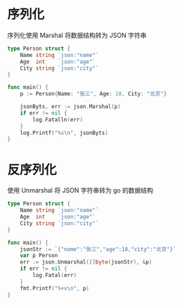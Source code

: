 # 序列化

序列化使用 Marshal 将数据结构转为 JSON 字符串

```go
type Person struct {
	Name string `json:"name"`
	Age  int    `json:"age"`
	City string `json:"city"`
}

func main() {
	p := Person{Name: "张三", Age: 18, City: "北京"}

	jsonByts, err := json.Marshal(p)
	if err != nil {
		log.Fatalln(err)
	}
	log.Printf("%s\n", jsonByts)
}
```

# 反序列化

使用 Unmarshal 将 JSON 字符串转为 go 的数据结构

```go
type Person struct {
	Name string `json:"name"`
	Age  int    `json:"age"`
	City string `json:"city"`
}

func main() {
	jsonStr := `{"name":"张三","age":18,"city":"北京"}`
	var p Person
	err := json.Unmarshal([]byte(jsonStr), &p)
	if err != nil {
		log.Fatal(err)
	}
	fmt.Printf("%+v\n", p)
}
```
